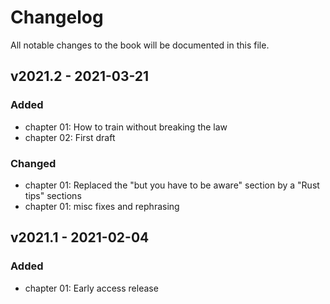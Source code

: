 # Changelog

All notable changes to the book will be documented in this file.


## v2021.2 - 2021-03-21

### Added

* chapter 01: How to train without breaking the law
* chapter 02: First draft

### Changed

* chapter 01: Replaced the "but you have to be aware" section by a "Rust tips" sections
* chapter 01: misc fixes and rephrasing


## v2021.1 - 2021-02-04

### Added

* chapter 01: Early access release